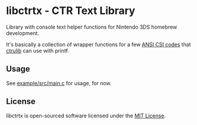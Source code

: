 # libctrtx - CTR Text Library

Library with console text helper functions for Nintendo 3DS homebrew development.

It's basically a collection of wrapper functions for a few [ANSI CSI codes](https://en.wikipedia.org/wiki/ANSI_escape_code#CSI_codes) that [ctrulib](https://github.com/smealum/ctrulib) can use with printf.

## Usage

See [example/src/main.c](https://github.com/WaveHack/ctrtxlib/blob/master/example/src/main.c) for usage, for now.

## License

libctrtx is open-sourced software licensed under the [MIT License](https://opensource.org/licenses/MIT).
